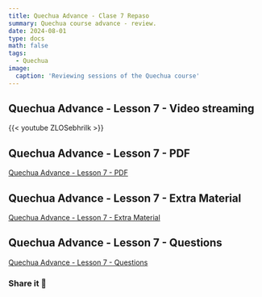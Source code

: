 ```yaml
---
title: Quechua Advance - Clase 7 Repaso
summary: Quechua course advance - review.
date: 2024-08-01
type: docs
math: false
tags:
  - Quechua
image:
  caption: 'Reviewing sessions of the Quechua course'
---
```


## Quechua Advance - Lesson 7 - Video streaming

{{< youtube ZLOSebhrilk >}} 

## Quechua Advance - Lesson 7 - PDF

[Quechua Advance - Lesson 7 - PDF](https://elwin.huamanquispe.com/course/quechua-advance/clase-7-repaso/7-clase-repaso.pdf)


## Quechua Advance - Lesson 7 - Extra Material

[Quechua Advance - Lesson 7 - Extra Material](https://elwin.huamanquispe.com/course/quechua-advance/clase-7-repaso/7-clase-repaso-instructivo.pdf)

## Quechua Advance - Lesson 7 - Questions

[Quechua Advance - Lesson 7 - Questions](https://elwin.huamanquispe.com/course/quechua-advance/clase-7-repaso/7-preguntas-quechua.pdf)

### Share it 🙌